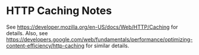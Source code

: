 # HTTP Caching Notes

See https://developer.mozilla.org/en-US/docs/Web/HTTP/Caching for details.  Also,
see https://developers.google.com/web/fundamentals/performance/optimizing-content-efficiency/http-caching
for similar details.
